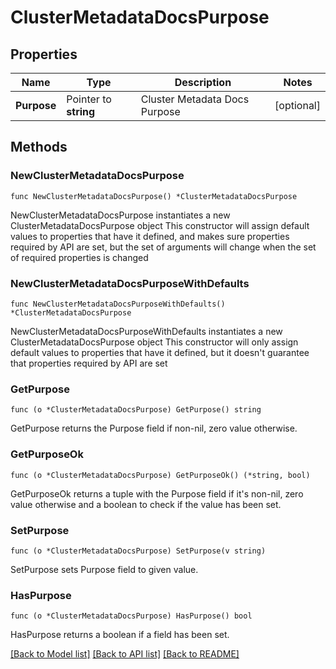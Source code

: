 # ClusterMetadataDocsPurpose

## Properties

Name | Type | Description | Notes
------------ | ------------- | ------------- | -------------
**Purpose** | Pointer to **string** | Cluster Metadata Docs Purpose | [optional] 

## Methods

### NewClusterMetadataDocsPurpose

`func NewClusterMetadataDocsPurpose() *ClusterMetadataDocsPurpose`

NewClusterMetadataDocsPurpose instantiates a new ClusterMetadataDocsPurpose object
This constructor will assign default values to properties that have it defined,
and makes sure properties required by API are set, but the set of arguments
will change when the set of required properties is changed

### NewClusterMetadataDocsPurposeWithDefaults

`func NewClusterMetadataDocsPurposeWithDefaults() *ClusterMetadataDocsPurpose`

NewClusterMetadataDocsPurposeWithDefaults instantiates a new ClusterMetadataDocsPurpose object
This constructor will only assign default values to properties that have it defined,
but it doesn't guarantee that properties required by API are set

### GetPurpose

`func (o *ClusterMetadataDocsPurpose) GetPurpose() string`

GetPurpose returns the Purpose field if non-nil, zero value otherwise.

### GetPurposeOk

`func (o *ClusterMetadataDocsPurpose) GetPurposeOk() (*string, bool)`

GetPurposeOk returns a tuple with the Purpose field if it's non-nil, zero value otherwise
and a boolean to check if the value has been set.

### SetPurpose

`func (o *ClusterMetadataDocsPurpose) SetPurpose(v string)`

SetPurpose sets Purpose field to given value.

### HasPurpose

`func (o *ClusterMetadataDocsPurpose) HasPurpose() bool`

HasPurpose returns a boolean if a field has been set.


[[Back to Model list]](../README.md#documentation-for-models) [[Back to API list]](../README.md#documentation-for-api-endpoints) [[Back to README]](../README.md)


